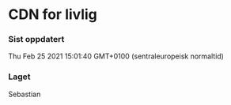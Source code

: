 
# CDN for livlig

### Sist oppdatert 
Thu Feb 25 2021 15:01:40 GMT+0100 (sentraleuropeisk normaltid)
### Laget 
Sebastian
